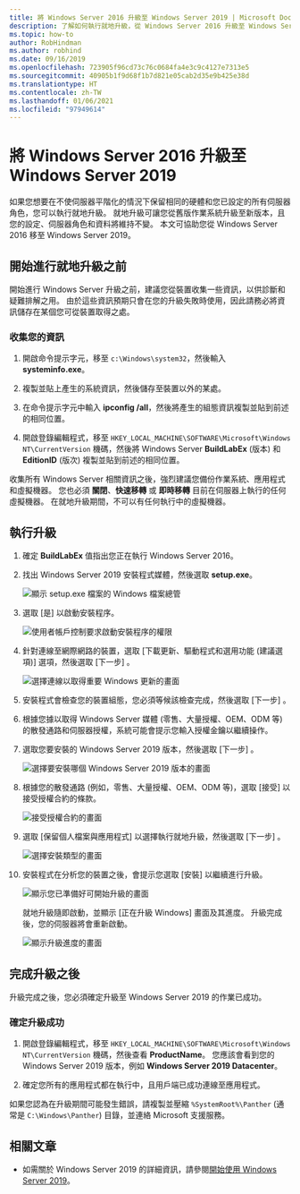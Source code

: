 ```yaml
---
title: 將 Windows Server 2016 升級至 Windows Server 2019 | Microsoft Docs
description: 了解如何執行就地升級，從 Windows Server 2016 升級至 Windows Server 2019。
ms.topic: how-to
author: RobHindman
ms.author: robhind
ms.date: 09/16/2019
ms.openlocfilehash: 723905f96cd73c76c0684fa4e3c9c4127e7313e5
ms.sourcegitcommit: 40905b1f9d68f1b7d821e05cab2d35e9b425e38d
ms.translationtype: HT
ms.contentlocale: zh-TW
ms.lasthandoff: 01/06/2021
ms.locfileid: "97949614"
---
```

# <a name="upgrade-windows-server-2016-to-windows-server-2019"></a>將 Windows Server 2016 升級至 Windows Server 2019

如果您想要在不使伺服器平階化的情況下保留相同的硬體和您已設定的所有伺服器角色，您可以執行就地升級。 就地升級可讓您從舊版作業系統升級至新版本，且您的設定、伺服器角色和資料將維持不變。 本文可協助您從 Windows Server 2016 移至 Windows Server 2019。

## <a name="before-you-begin-your-in-place-upgrade"></a>開始進行就地升級之前

開始進行 Windows Server 升級之前，建議您從裝置收集一些資訊，以供診斷和疑難排解之用。 由於這些資訊預期只會在您的升級失敗時使用，因此請務必將資訊儲存在某個您可從裝置取得之處。

### <a name="to-collect-your-info"></a>收集您的資訊

1. 開啟命令提示字元，移至 `c:\Windows\system32`，然後輸入 **systeminfo.exe**。

2. 複製並貼上產生的系統資訊，然後儲存至裝置以外的某處。

3. 在命令提示字元中輸入 **ipconfig /all**，然後將產生的組態資訊複製並貼到前述的相同位置。

4. 開啟登錄編輯程式，移至 `HKEY_LOCAL_MACHINE\SOFTWARE\Microsoft\Windows NT\CurrentVersion` 機碼，然後將 Windows Server **BuildLabEx** (版本) 和 **EditionID** (版次) 複製並貼到前述的相同位置。

收集所有 Windows Server 相關資訊之後，強烈建議您備份作業系統、應用程式和虛擬機器。 您也必須 **關閉**、**快速移轉** 或 **即時移轉** 目前在伺服器上執行的任何虛擬機器。 在就地升級期間，不可以有任何執行中的虛擬機器。

## <a name="to-perform-the-upgrade"></a>執行升級

1. 確定 **BuildLabEx** 值指出您正在執行 Windows Server 2016。

2. 找出 Windows Server 2019 安裝程式媒體，然後選取 **setup.exe**。

    ![顯示 setup.exe 檔案的 Windows 檔案總管](media/upgrade-2016-2019/setup-2019.png)

3. 選取 [是]  以啟動安裝程序。

    ![使用者帳戶控制要求啟動安裝程序的權限](media/upgrade-2016-2019/start-setup-uac-box.png)

4. 針對連線至網際網路的裝置，選取 [下載更新、驅動程式和選用功能 (建議選項)]  選項，然後選取 [下一步]  。

    ![選擇連線以取得重要 Windows 更新的畫面](media/upgrade-2016-2019/online-updates-win-setup.png)

5. 安裝程式會檢查您的裝置組態，您必須等候該檢查完成，然後選取 [下一步]  。

6. 根據您據以取得 Windows Server 媒體 (零售、大量授權、OEM、ODM 等) 的散發通路和伺服器授權，系統可能會提示您輸入授權金鑰以繼續操作。

7. 選取您要安裝的 Windows Server 2019 版本，然後選取 [下一步]  。

    ![選擇要安裝哪個 Windows Server 2019 版本的畫面](media/upgrade-2016-2019/select-os-edition.png)

8. 根據您的散發通路 (例如，零售、大量授權、OEM、ODM 等)，選取 [接受]  以接受授權合約的條款。

    ![接受授權合約的畫面](media/upgrade-2016-2019/license-terms.png)

9. 選取 [保留個人檔案與應用程式]  以選擇執行就地升級，然後選取 [下一步]  。

    ![選擇安裝類型的畫面](media/upgrade-2016-2019/choose-install-upgrade.png)

10. 安裝程式在分析您的裝置之後，會提示您選取 [安裝]  以繼續進行升級。

    ![顯示您已準備好可開始升級的畫面](media/upgrade-2016-2019/ready-to-install.png)

    就地升級隨即啟動，並顯示 [正在升級 Windows]  畫面及其進度。 升級完成後，您的伺服器將會重新啟動。

    ![顯示升級進度的畫面](media/upgrade-2016-2019/upgrading-windows-with-progress.png)

## <a name="after-your-upgrade-is-done"></a>完成升級之後

升級完成之後，您必須確定升級至 Windows Server 2019 的作業已成功。

### <a name="to-make-sure-your-upgrade-was-successful"></a>確定升級成功

1. 開啟登錄編輯程式，移至 `HKEY_LOCAL_MACHINE\SOFTWARE\Microsoft\Windows NT\CurrentVersion` 機碼，然後查看 **ProductName**。 您應該會看到您的 Windows Server 2019 版本，例如 **Windows Server 2019 Datacenter**。

2. 確定您所有的應用程式都在執行中，且用戶端已成功連線至應用程式。

如果您認為在升級期間可能發生錯誤，請複製並壓縮 `%SystemRoot%\Panther` (通常是 `C:\Windows\Panther`) 目錄，並連絡 Microsoft 支援服務。

## <a name="related-articles"></a>相關文章

- 如需關於 Windows Server 2019 的詳細資訊，請參閱[開始使用 Windows Server 2019](../get-started-19/get-started-19.md)。